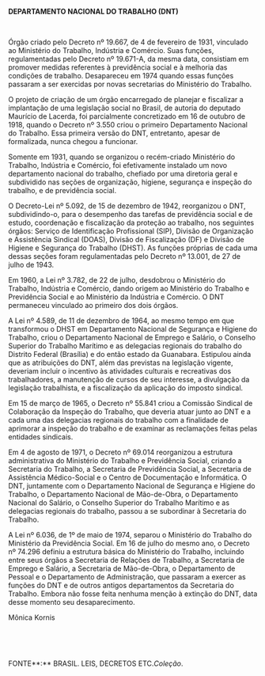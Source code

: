 **DEPARTAMENTO NACIONAL DO TRABALHO (DNT)**

 

Órgão criado pelo Decreto nº 19.667, de 4 de fevereiro de 1931,
vinculado ao Ministério do Trabalho, Indústria e Comércio. Suas funções,
regulamentadas pelo Decreto nº 19.671-A, da mesma data, consistiam em
promover medidas referentes à previdência social e à melhoria das
condições de trabalho. Desapareceu em 1974 quando essas funções passaram
a ser exercidas por novas secretarias do Ministério do Trabalho.

O projeto de criação de um órgão encarregado de planejar e fiscalizar a
implantação de uma legislação social no Brasil, de autoria do deputado
Maurício de Lacerda, foi parcialmente concretizado em 16 de outubro de
1918, quando o Decreto nº 3.550 criou o primeiro Departamento Nacional
do Trabalho. Essa primeira versão do DNT, entretanto, apesar de
formalizada, nunca chegou a funcionar.

Somente em 1931, quando se organizou o recém-criado Ministério do
Trabalho, Indústria e Comércio, foi efetivamente instalado um novo
departamento nacional do trabalho, chefiado por uma diretoria geral e
subdividido nas seções de organização, higiene, segurança e inspeção do
trabalho, e de previdência social.

O Decreto-Lei nº 5.092, de 15 de dezembro de 1942, reorganizou o DNT,
subdividindo-o, para o desempenho das tarefas de previdência social e de
estudo, coordenação e fiscalização da proteção ao trabalho, nos
seguintes órgãos: Serviço de Identificação Profissional (SIP), Divisão
de Organização e Assistência Sindical (DOAS), Divisão de Fiscalização
(DF) e Divisão de Higiene e Segurança do Trabalho (DHST). As funções
próprias de cada uma dessas seções foram regulamentadas pelo Decreto nº
13.001, de 27 de julho de 1943.

Em 1960, a Lei nº 3.782, de 22 de julho, desdobrou o Ministério do
Trabalho, Indústria e Comércio, dando origem ao Ministério do Trabalho e
Previdência Social e ao Ministério da Indústria e Comércio. O DNT
permaneceu vinculado ao primeiro dos dois órgãos.

A Lei nº 4.589, de 11 de dezembro de 1964, ao mesmo tempo em que
transformou o DHST em Departamento Nacional de Segurança e Higiene do
Trabalho, criou o Departamento Nacional de Emprego e Salário, o Conselho
Superior do Trabalho Marítimo e as delegacias regionais do trabalho do
Distrito Federal (Brasília) e do então estado da Guanabara. Estipulou
ainda que as atribuições do DNT, além das previstas na legislação
vigente, deveriam incluir o incentivo às atividades culturais e
recreativas dos trabalhadores, a manutenção de cursos de seu interesse,
a divulgação da legislação trabalhista, e a fiscalização da aplicação do
imposto sindical.

Em 15 de março de 1965, o Decreto nº 55.841 criou a Comissão Sindical de
Colaboração da Inspeção do Trabalho, que deveria atuar junto ao DNT e a
cada uma das delegacias regionais do trabalho com a finalidade de
aprimorar a inspeção do trabalho e de examinar as reclamações feitas
pelas entidades sindicais.

Em 4 de agosto de 1971, o Decreto nº 69.014 reorganizou a estrutura
administrativa do Ministério do Trabalho e Previdência Social, criando a
Secretaria do Trabalho, a Secretaria de Previdência Social, a Secretaria
de Assistência Médico-Social e o Centro de Documentação e Informática. O
DNT, juntamente com o Departamento Nacional de Segurança e Higiene do
Trabalho, o Departamento Nacional de Mão-de-Obra, o Departamento
Nacional do Salário, o Conselho Superior do Trabalho Marítimo e as
delegacias regionais do trabalho, passou a se subordinar à Secretaria do
Trabalho.

A Lei nº 6.036, de 1º de maio de 1974, separou o Ministério do Trabalho
do Ministério da Previdência Social. Em 16 de julho do mesmo ano, o
Decreto nº 74.296 definiu a estrutura básica do Ministério do Trabalho,
incluindo entre seus órgãos a Secretaria de Relações de Trabalho, a
Secretaria de Emprego e Salário, a Secretaria de Mão-de-Obra, o
Departamento de Pessoal e o Departamento de Administração, que passaram
a exercer as funções do DNT e de outros antigos departamentos da
Secretaria do Trabalho. Embora não fosse feita nenhuma menção à extinção
do DNT, data desse momento seu desaparecimento.

Mônica Kornis

 

 

FONTE**:** BRASIL. LEIS, DECRETOS ETC.*Coleção*.

 
